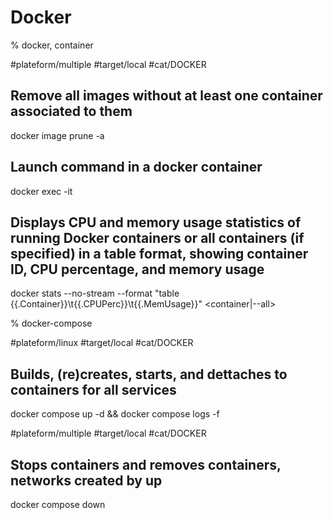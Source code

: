 # Docker

% docker, container

#plateform/multiple #target/local #cat/DOCKER

## Remove all images without at least one container associated to them
docker image prune -a

## Launch command in a docker container
docker exec -it <container> <command>

## Displays CPU and memory usage statistics of running Docker containers or all containers (if specified) in a table format, showing container ID, CPU percentage, and memory usage
docker stats --no-stream --format "table {{.Container}}\t{{.CPUPerc}}\t{{.MemUsage}}" <container|--all>

% docker-compose

#plateform/linux #target/local #cat/DOCKER

## Builds, (re)creates, starts, and dettaches to containers for all services
docker compose up -d && docker compose logs -f

#plateform/multiple #target/local #cat/DOCKER

## Stops containers and removes containers, networks created by up
docker compose down